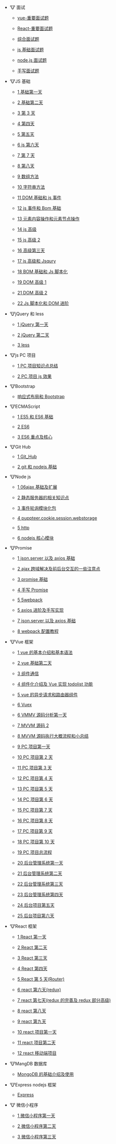 <!-- docs/_sidebar.md -->
<!-- 侧边栏配置,相当于设置对应的路径,侧边栏就会进行显示 -->

<!-- -[首页](zh-cn/)

&nbsp;&nbsp;&nbsp; # [首页](zh-cn/)

- **分隔 2：**
<p marginLeft="100px">12321</p>

## Header

- [指南](test1/7.3) -[首页](zh-cn/) -->

- 🐮 面试

  - [vue-重要面试题](面试/Vue/vue.md)

  - [React-重要面试题](面试/React/react.md)

  - [综合面试题](面试/综合面试题/js-高级.md)

  - [js 基础面试题](面试/Js基础/js.md)

  - [node.js 面试题](面试/NodeJs/nodejs.md)

  - [手写面试题](面试/笔试手写题/code.md)

- 🐮JS 基础

  - [1 基础第一天](个人笔记/JS/7.1js第一天.md)

  - [2 基础第二天](个人笔记/JS/7.3js基础第二天.md)

  - [3 第 3 天](个人笔记/JS/7.4js第3天.md)

  - [4 第四天](个人笔记/JS/7.6js第四天.md)

  - [5 第五天](个人笔记/JS/7.7js第五天.md)

  - [6 js 第六天](个人笔记/JS/7.8js第六天.md)

  - [7 第 7 天](个人笔记/JS/7.10js第7天.md)

  - [8 第八天](个人笔记/JS/7.11js第八天.md)

  - [9 数组方法](个人笔记/JS/数组方法.md)

  - [10 字符串方法](个人笔记/JS/字符串方法.md)

  - [11 DOM 基础和 js 事件](个人笔记/JS/10DOM基础和js事件.md)

  - [12 js 事件和 Bom 基础](个人笔记/JS/12js事件和bom基础.md)

  - [13 元素内容操作和元素节点操作](个人笔记/JS/15元素内容操作和元素节点操作.md)

  - [14 js 高级](个人笔记/JS/18js高级.md)

  - [15 js 高级 2](个人笔记/JS/19js高级2.md)

  - [16 高级第三天](个人笔记/JS/20js高级第三天.md)

  - [17 js 高级和 Jsqury](个人笔记/JS/21js高级和Jsqury.md)

  - [18 BOM 基础和 Js 脚本化](个人笔记/JS/BOM基础和js脚本化.md)

  - [19 DOM 高级 1](个人笔记/JS/DOM1高级.md)

  - [21 DOM 高级 2](个人笔记/JS/DOM2高级.md)

  - [22 Js 脚本化和 DOM 进阶](个人笔记/JS/js脚本化和DOM进阶.md)

- 🐮jQuery 和 less

  - [1 jQuery 第一天](个人笔记/jQuery和less/22jQuery第一天.md)

  - [2 jQuery 第二天](个人笔记/jQuery和less/23jQuary第二天.md)

  - [3 less](个人笔记/jQuery和less/24less.md)

- 🐮js PC 项目

  - [1 PC 项目知识点总结](个人笔记/PC_Project/知识点总结.md)

  - [2 PC 项目 js 效果](个人笔记/PC_Project/PC项目js效果.md)

- 🐮Bootstrap

  - [ 响应式布局和 Bootstrap](个人笔记/Bootstrap/响应式布局和Bootstrap.md)

- 🐮ECMAScript

  - [1 ES5 和 ES6 基础](个人笔记/ES5和ES6/ES5和ES6基础.md)

  - [2 ES6](个人笔记/ES5和ES6/ES6.md)

  - [3 ES6 重点及核心](个人笔记/ES5和ES6/ES6重点及核心.md)

- 🐮Git Hub

  - [1 Git_Hub](个人笔记/Git_Hub/git.md)

  - [2 git 和 nodejs 基础](个人笔记/Git_Hub/git和nodejs基础.md)

- 🐮Node js

  - [1 06ajax 基础及扩展](个人笔记/nodeJs/06ajax基础及扩展.md)

  - [2 静态服务器的相关知识点](个人笔记/nodeJs/静态服务器的相关知识点.md)

  - [3 事件轮询模块化包](个人笔记/nodeJs/事件轮询模块化包.md)

  - [4 puppteer.cookie.session.webstorage](个人笔记/nodeJs/puppteer.cookie.session.webstorage.md)

  - [5 http](个人笔记/nodeJs/http.md)

  - [6 nodejs 核心模块](个人笔记/nodeJs/nodejs核心模块.md)

- 🐮Promise

  - [1 json.server 以及 axios 基础](个人笔记/Promise/json.server以及axios基础.md)

  - [2 ajax 跨域解决及前后台交互的一些注意点](个人笔记/Promise/2.ajax跨域解决及前后台交互的一些注意点.md)

  - [3 promise 基础](个人笔记/Promise/3.promise基础.md)

  - [4 手写 Promise](个人笔记/Promise/4.手写Promise.md)

  - [5 5webpack](个人笔记/Promise/5webpack.md)

  - [5 axios 进阶及手写实现](个人笔记/Promise/axios进阶及手写实现.md)

  - [7 json.server 以及 axios 基础](个人笔记/Promise/json.server以及axios基础.md)

  - [8 webpack 配置教程](个人笔记/ES5和ES6/webpack配置教程.md)

- 🐮Vue 框架

  - [1 vue 的基本介绍和基本语法](个人笔记/Vue/1.vue的基本介绍和基本语法.md)

  - [2 vue 基础第二天](个人笔记/Vue/vue基础第二天.md)

  - [3 组件通信](个人笔记/Vue/组件通信.md)

  - [4 组件化介绍及 Vue 实现 todolist 功能](个人笔记/Vue/组件化介绍及Vue实现todolist功能.md)

  - [5 vue 的异步请求和路由器组件](个人笔记/Vue/vue的异步请求和路由器组件.md)

  - [6 Vuex](个人笔记/Vue/Vuex.md)

  - [6 VMMV 源码分析第一天](个人笔记/Vue/VMMV源码分析第一天.md)

  - [7 MVVM 源码 2](个人笔记/Vue/MVVM源码2.md)

  - [8 MVVM 源码执行大概流程和小总结](个人笔记/Vue/MVVM源码执行大概流程和小总结.md)

  - [9 PC 项目第一天](个人笔记/Vue/9PC项目第一天.md)

  - [10 PC 项目第 2 天](个人笔记/Vue/PC项目第2天.md)

  - [11 PC 项目第 3 天](个人笔记/Vue/PC项目第3天.md)

  - [12 PC 项目第 4 天](个人笔记/Vue/PC项目第4天.md)

  - [13 PC 项目第 5 天](个人笔记/Vue/13PC项目第5天.md)

  - [14 PC 项目第 6 天](个人笔记/Vue/14PC项目第6天.md)

  - [15 PC 项目第 7 天](个人笔记/Vue/PC项目第7天.md)

  - [16 PC 项目第 8 天](个人笔记/Vue/16PC项目第8天.md)

  - [17 PC 项目第 9 天](个人笔记/Vue/17PC项目第9天.md)

  - [18 PC 项目第 10 天](个人笔记/Vue/18PC项目第10天.md)

  - [19 PC 项目总流程](个人笔记/Vue/PC项目流程.md)

  - [20 后台管理系统第一天](个人笔记/Vue/19后台管理系统第一天.md)

  - [21 后台管理系统第二天](个人笔记/Vue/20后台管理系统第二天.md)

  - [22 后台管理系统第三天](个人笔记/Vue/21.后台管理系统第三天.md)

  - [23 后台管理系统第四天](个人笔记/Vue/22后台管理系统第四天.md)

  - [24 后台项目第五天](个人笔记/Vue/23后台项目第五天.md)

  - [25 后台项目第六天](个人笔记/Vue/24后台项目第六天.md)

- 🐮React 框架

  - [1 React 第一天](个人笔记/React/1React第一天.md)

  - [2 React 第二天](个人笔记/React/2React第二天.md)

  - [3 React 第三天](个人笔记/React/3React第三天.md)

  - [4 React 第四天](个人笔记/React/4React第四天.md)

  - [5 React 第 5 天(Router)](<个人笔记/React/5React第5天(Router).md>)

  - [6 react 第六天(redux)](<个人笔记/React/6react第六天(redux).md>)

  - [7 react 第七天(redux 的完善及 redux 部分高级)](<个人笔记/React/7react第七天(redux的完善及redux部分高级).md>)

  - [8 react 第八天](个人笔记/React/8react第八天.md)

  - [9 react 第九天](个人笔记/React/9react第九天.md)

  - [10 react 项目第一天](个人笔记/React/10react项目第一天.md)

  - [11 react 项目第二天](个人笔记/React/11react项目第二天.md)

  - [12 react 移动端项目](个人笔记/React/12react移动端项目.md)

- 🐮MangDB 数据库

  - [MongoDB 的基础介绍及使用](个人笔记/MangDb/1MongoDB的基础介绍及使用.md)

- 🐮Express nodejs 框架

  - [Express](个人笔记/Express/Express.md)

- 🐮 微信小程序

  - [1 微信小程序第一天](个人笔记/微信小程序/1微信小程序第一天.md)

  - [2 微信小程序第二天](个人笔记/微信小程序/2微信小程序第二天.md)

  - [3 微信小程序第三天](个人笔记/微信小程序/3微信小程序项目.md)
